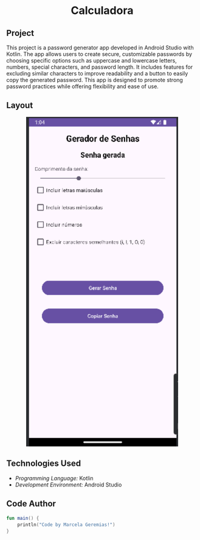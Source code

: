 <h1 align="center">Calculadora</h1>

## Project
This project is a password generator app developed in Android Studio with Kotlin. The app allows users to create secure, customizable passwords by choosing specific options such as uppercase and lowercase letters, numbers, special characters, and password length. It includes features for excluding similar characters to improve readability and a button to easily copy the generated password. This app is designed to promote strong password practices while offering flexibility and ease of use.

## Layout
<div align="center">
  <img src="./imagens/criador_de_senhas.png" alt="App Screenshot" width="400"/>
</div>

## Technologies Used
- *Programming Language:* Kotlin
- *Development Environment:* Android Studio

## Code Author
```kotlin
fun main() {
    println("Code by Marcela Geremias!")
}